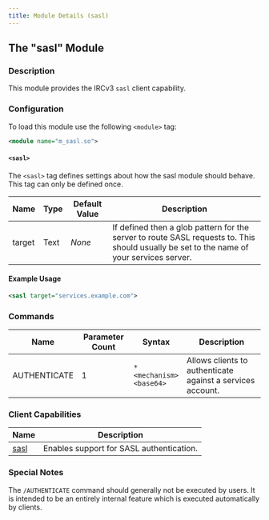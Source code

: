 ```yaml
---
title: Module Details (sasl)
---
```


## The "sasl" Module

### Description

This module provides the IRCv3 `sasl` client capability.

### Configuration

To load this module use the following `<module>` tag:

```xml
<module name="m_sasl.so">
```

#### `<sasl>`

The `<sasl>` tag defines settings about how the sasl module should behave. This tag can only be defined once.

Name   | Type    | Default Value | Description
------ | ------- | ------------- | -----------
target | Text    | *None*        | If defined then a glob pattern for the server to route SASL requests to. This should usually be set to the name of your services server.

#### Example Usage

```xml
<sasl target="services.example.com">
```

### Commands

Name         | Parameter Count | Syntax                             | Description
------------ | --------------- | ---------------------------------- | -----------
AUTHENTICATE | 1               | `*`<br>`<mechanism>`<br>`<base64>` | Allows clients to authenticate against a services account.

<!-- AUTHENTICATE is not documented here because it is not intended to be executed by users -->

### Client Capabilities

Name                                                     | Description
-------------------------------------------------------- | -----------
[sasl](https://ircv3.net/specs/extensions/sasl-3.1.html) | Enables support for SASL authentication.

### Special Notes

The `/AUTHENTICATE` command should generally not be executed by users. It is intended to be an entirely internal feature which is executed automatically by clients.